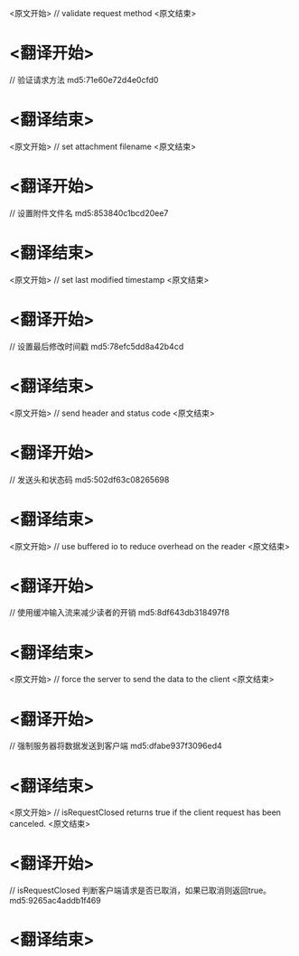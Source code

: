 
<原文开始>
// validate request method
<原文结束>

# <翻译开始>
// 验证请求方法 md5:71e60e72d4e0cfd0
# <翻译结束>


<原文开始>
// set attachment filename
<原文结束>

# <翻译开始>
// 设置附件文件名 md5:853840c1bcd20ee7
# <翻译结束>


<原文开始>
// set last modified timestamp
<原文结束>

# <翻译开始>
// 设置最后修改时间戳 md5:78efc5dd8a42b4cd
# <翻译结束>


<原文开始>
// send header and status code
<原文结束>

# <翻译开始>
// 发送头和状态码 md5:502df63c08265698
# <翻译结束>


<原文开始>
// use buffered io to reduce overhead on the reader
<原文结束>

# <翻译开始>
// 使用缓冲输入流来减少读者的开销 md5:8df643db318497f8
# <翻译结束>


<原文开始>
// force the server to send the data to the client
<原文结束>

# <翻译开始>
// 强制服务器将数据发送到客户端 md5:dfabe937f3096ed4
# <翻译结束>


<原文开始>
// isRequestClosed returns true if the client request has been canceled.
<原文结束>

# <翻译开始>
// isRequestClosed 判断客户端请求是否已取消，如果已取消则返回true。 md5:9265ac4addb1f469
# <翻译结束>

